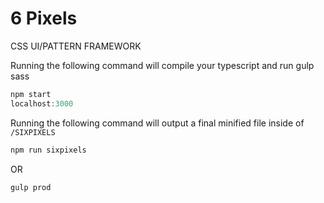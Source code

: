 # 6 Pixels
CSS UI/PATTERN FRAMEWORK

Running the following command will compile your typescript and run gulp sass
```javascript
npm start
localhost:3000
```
Running the following command will output a final minified file inside of `/SIXPIXELS`
```javascript
npm run sixpixels
```
OR
```javascript
gulp prod
```
